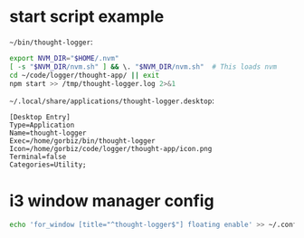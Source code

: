 
# start script example

`~/bin/thought-logger`:
```sh
export NVM_DIR="$HOME/.nvm"
[ -s "$NVM_DIR/nvm.sh" ] && \. "$NVM_DIR/nvm.sh"  # This loads nvm
cd ~/code/logger/thought-app/ || exit
npm start >> /tmp/thought-logger.log 2>&1
```

`~/.local/share/applications/thought-logger.desktop`:
```
[Desktop Entry]
Type=Application
Name=thought-logger
Exec=/home/gorbiz/bin/thought-logger
Icon=/home/gorbiz/code/logger/thought-app/icon.png
Terminal=false
Categories=Utility;
```

# i3 window manager config
```sh
echo 'for_window [title="^thought-logger$"] floating enable' >> ~/.config/i3/config
```